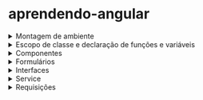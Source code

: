 # aprendendo-angular

<details>
  <summary>Montagem de ambiente</summary>
  
  # Montagem de ambietne
  *A montagem de ambiente foi feita com base no angular 14*
  
   - Comando para baixar a cli do angular `npm install -g @angular/cli`
   - Comando para criar um projeto `ng new nome-projeto`
   - Comando para habilitar o localhost `ng serve`
   - Comando para criar um componente com arquivos de css,ts e testes `ng generate component nomePasta/nomeComponente`

  `ng new my-app --no-standalone --routing --ssr=false`
  
</details>

<details>
  <summary>Escopo de classe e declaração de funções e variáveis</summary>

  # Escopo de classe e declaração de funções e variáveis

  ### Tips

  - Obs 1:*Ao declarar a função com a palavra `function` a palavra this perde o seu
  comportamento padrão, é como o this apontasse para dentro da função e não mais para classe.*

  - Obs 2:*Dentro do escopo global da classe, nao se usa `let`, `const` e `var` para declarar métodos.
Essas palavras são usadas fora da classe e dentro de métodos que estão dentro da classe.*

  - Obs 3:*Qualque método ou atributo que seja da classe e que está sendo acessado dentro de um método
da classe, deve ser usada a palavra `this`.*
  
</details>

<details>
  <summary>Componentes</summary>

  # Componentes
  ## Criando um componente
   - Para criar um componente,basta executar o comando `ng generate component nomePasta/nomeComponente`
   - Serão criados um arquivo de css,html,arquivo de testes e o arquivo para lógica.
     ![Captura de tela de 2024-02-01 11-11-53](https://github.com/AthosGustavo/aprendendo-angular/assets/112649935/89ac442d-2af3-4266-9f02-a6a192dce39c)

  ### Arquivo input.component.component.ts
  ![Captura de tela de 2024-02-01 11-14-31](https://github.com/AthosGustavo/aprendendo-angular/assets/112649935/f4862d50-af40-47fc-a647-fc216b95ae66)

  #### @Component
   - Usado para configurar os atributos do componente

  #### selector
   - seletor angular usado para associar o componente a um elemento específico no template.
   - Ao incorporar este componente em um template, a tag usada seria `<app-input-component></app-input-component>`

  #### standalone
   - booleano que indica se o componente é independete ou se faz parte de um módulo mais amplo

  #### imports
   - lista de módulos que este componente pode importar

  #### templateUrl
   - caminho para o arquivo html do componente

  #### styleUrls
   - lista de caminhos para arquivos ou aquivo css do componente

  ### Passo a passo de como criar um componente
   - 1 - No arquivo input.component.html declare a tag html referente ao input
   - 2 - No arquivo app.component.html, declare o seletor que identifica o componente `<app-input></app-input>`
     
  ### Interpolação de dados
   - Interpolando variáveis em tags html
  ```javascript
  //interpolacao.component.html

  <p>Meu nome é: {{nome}}</p>
  ```
  ```javascript
  //interpolacao.component.ts

  import { Component } from '@angular/core';

  @Component({
    selector: 'app-inerpolacao',
    templateUrl: './inerpolacao.component.html',
    styleUrl: './inerpolacao.component.css'
  })
  export class InerpolacaoComponent {

    nome: string = 'Athos';
  }

  ```
  ```javascript
  //app.component.html
  
  <app-inerpolacao></app-inerpolacao>
  ```
  <details>
    <summary>Compartilhamento de dados</summary>

   # Compartilhamento de dados
   ### Passo a passo
  - 1- Uma propriedade `X` é declarada na classe filha com o decorator `@Input`
  - 2- Essa propriedade `X` é colocada no html do componente filho
  - 3- A propriedade recebe um valor externamente no componente pai
  - 4- No componente pai, declare a tag `selector` filho dentro da tag pai e passe os valores   `[propFilho]="valor"` 
  - 5- `@Input` decorator usado para definir que uma propriedade pode receber dados externos

  *EXEMPLO 2*
  - 1- Declara o dado a ser transmitido na classe pai
  - 2- Declara a variável  que ira receber o valor na classe na classe filho com o decorator @Input
  - 3- na tag do componente filho, faça a vinculação de propriedades `[propFilho]="propPai"`
  - 4- `@Input` decorator usado para definir que uma propriedade pode receber dados externos
  - 
  ```javascript
  // componente-pai.component.ts
  import { Component } from '@angular/core';

   @Component({
     selector: 'app-componente-pai',
    templateUrl: './componente-pai.component.html',
     styleUrls: ['./componente-pai.component.css']
   })
   export class ComponentePaiComponent {
     heranca: string = 'Dados herdados';
   }
   ```
   ```javascript
   // componente-filho.component.ts
   import { Component, Input } from '@angular/core';

  @Component({
     selector: 'app-componente-filho',
     templateUrl: './componente-filho.component.html',
     styleUrls: ['./componente-filho.component.css']
   })
   export class ComponenteFilhoComponent {
     @Input() dadosHerdados: string = '';
   }

   ```
   ```javascript
   <!-- componente-pai.component.html -->
   <app-componente-filho [dadosHerdados]="herança"></app-componente-filho>
   ```
    
    
  </details>
  
  <details>
    <summary>Eventos</summary>

  # Eventos

  #### click
   - A função é chamada na tag html
  *SINTAXE DE DECLARAÇÃO DE EVENTO*
  `<button (evento)="nomeFuncao()"></button>`
  

  ```javascript
  // botao.component.html
  <button (click)="btnFuncao">Clique</button>
  ```
  ```javascript
  // app.component.ts

  import { Component } from '@angular/core';

  @Component({
    selector: 'app-root',
    templateUrl: './app.component.html',
    styleUrls: ['./app.component.css']
  })
  export class AppComponent {
    mostrarElemento: boolean = true;

    btnFuncao():void{
      this.mostrarElemento = false;
    }
  }

  ```   
  ```javascript
  <!-- app.component.html -->
  <h1>Bem-vindo ao meu aplicativo Angular!</h1>

  <p *ngIf="mostrarElemento">Este elemento será exibido se mostrarElemento for verdadeiro.</p>
  ```
  
  </details>

  <details>
    <summary>Renderização</summary>
    
  # Renderização
  ### Renderização com ngFor
   - Renderizando listas
  
  ```javascript
  // app.component.ts

  import { Component } from '@angular/core';

  @Component({
    selector: 'app-root',
    templateUrl: './app.component.html',
    styleUrls: ['./app.component.css']
  })
  export class AppComponent {
    nomes=['athos','gustavo','fabricio'];
  }

  ```
  ```javascript
  <!-- app.component.html -->
  <h1>Meus nomes</h1>

  <ul>
    <li*ngFor="let nome of nomes">
      Nome:{{nome}}
    </li>
  </ul>
  ```
  
  ### Renderização condicional com ngIf
  #### Diretiva ngIf
   - Usada no Angular para exibir ou ocultar elementos HTML com base em uma expressão condicional.
   - ngIf adiciona e remove elementos do DOM com base em uma condicional
  ```javascript
  // app.component.ts

  import { Component } from '@angular/core';

  @Component({
    selector: 'app-root',
    templateUrl: './app.component.html',
    styleUrls: ['./app.component.css']
  })
  export class AppComponent {
    mostrarElemento: boolean = true;
  }

  ```   
  ```javascript
  <!-- app.component.html -->
  <h1>Bem-vindo ao meu aplicativo Angular!</h1>

  <p *ngIf="mostrarElemento">Este elemento será exibido se mostrarElemento for verdadeiro.</p>
  ```
  </details>

</details>

<details>
  <summary>Formulários</summary>
  
  # Formulários

  ## Propriedades de comunicação entre template e componente
   - `template` representa o arquivo .html do componente
   - `componente` representa o arquivo .ts

  ### Property Binding
   - "property binding" é um recurso que permite vincular uma propriedade de um elemento do componente a uma expressão no modelo (template).

  #### Vinculando propriedades no fluxo componente -> template
  *SÍNTAXE*
  ```html
  [propTagHtml] = "propComponente"    // `A propriedade html recebe o valor da propriedade do componente`
  ```
  *Vinculando valor de tag a uma propriedade componente*
  ```html
  <p>{{pessoa.nome}}</p>
  ```
  ### Event binding, template -> componente

  ### Two way data-binding
   - A propriedade "Two-way data binding" (ligação de dados bidirecional) é um recurso que permite a sincronização automática de dados entre o modelo (template) e o componente. Em outras palavras, ela permite que as alterações feitas no modelo sejam refletidas no componente e vice-versa,
   
  #### Diretiva ngModel
   - O ngModule é uma diretiva que permite vincular o valor digitado em um input em uma variável, qualquer alteração de valor feita no input será refletida na variável.
  
  *SINTAXE*
  ```html
  [(ngModule)]="nomeVariavel"
  ```
   - Para usar o ngModel, é necessário fazer a importação do pacote `FormsModule` no arquivo `app.module.ts` e declarar o `FormModule` na propriedade de imports.
  ![Captura de tela de 2024-02-02 12-22-57](https://github.com/AthosGustavo/aprendendo-angular/assets/112649935/1d2f6a7c-f6fb-4f8a-8079-a8900d73b28a)

  *EXEMPLO*
  ```html
  <div>
    <label>Nome</label>
    <input [(ngModel)]="nome" placeholder="Digite o seu nome">
    <button (click)="salvarNome()">Salvar</button>
  </div>
  ```
  ```javascript
  import { Component } from '@angular/core';

  @Component({
    selector: 'app-data-binding',
    templateUrl: './data-binding.component.html',
    styleUrl: './data-binding.component.css'
  })
  export class DataBindingComponent {
    nome: string = '';
    listaNomes:string [] = [];
  
    salvarNome():void {
      console.log(this.nome);
    }
  }

  ```
 ### EventEmmitter
  *Componente filho passando dados para componente pai*

  *LÓGICA*
   - No componente filho é chamada a uma função `emit` por meio da instância da classe `EventEmmitter`, a função `emit` permite transmitir um valor para uma propriedade do componente pai, no caso, o parâmetro de uma função.
   - Além disso, na instância da classe, sinalizamos a variável com o decorator `@OutPut`, pois indica que uma informação será lançada para fora do componente.

  ```javascript
  import { Component, OnInit, EventEmitter, Output } from '@angular/core';

  @Component({
    selector: 'app-input-filho',
    templateUrl: './input-filho.component.html',
    styleUrls: ['./input-filho.component.css']
  })
  export class InputFilhoComponent implements OnInit {
    constructor() { }

    ngOnInit() {
    }
  
    @Output() componenteFilhoEmite = new EventEmitter();

    valor:number = 0;
    somar():void{
      this.valor++;
      this.componenteFilhoEmite.emit(this.valor);
    }
    subtrair():void{
      this.valor--;
      this.componenteFilhoEmite.emit(this.valor);
    }

  }

  ```
  ```javascript
  <div>
    <app-input-filho (componenteFilhoEmite)="componentePaiRecebe($event)"></app-input-filho>
    <p>{{contadorExibido}}</p>
  </div>
  ```

   - No componente pai, declaramos a função `componentePaiRecebe(event)` e assim capturamos o valor emitido pelo componente filho.
  ```javascript
    import { Component, Input, OnInit } from '@angular/core';

    @Component({
      selector: 'app-componente-pai',
      templateUrl: './componente-pai.component.html',
      styleUrls: ['./componente-pai.component.css']
    })
    export class ComponentePaiComponent implements OnInit {

    constructor() { }

    ngOnInit() {
    }
    @Input() contadorExibido:string;
    componentePaiRecebe(event):void{
      this.contadorExibido=event;
    }

  }

  ```

  ### @ViewChild
   - O decorator `@ViewChild` permite acessar o DOM de uma tag HTML
   - *SINTAXE*: `@ViewChild('#idTag') nomeVariavel:ElementRef`
   - Por meio deste decorator é possível obter propriedades do DOM

  *EXEMPLO*
  ```javascript
  @ViewChild('minhaDiv') inputNome: ElementRef;
    console.log(this.inputNome.nativeElement.value);
  ```
<details>
  <summary>Formulário Reativo</summary>
</details>

</details>
<details>
  <summary>Interfaces</summary>

  # Interface
   - No Angular, as interface são usadas para representar entidades do back-end.Se no back-end existir uma entidade chamada pessoa com os atributos nome, idade e altura, esses atributos serão tipados e representados por meio de uma interface.

  *EXEMPLO*
  ```javascript
  // user.model.ts
  export interface User {
    id: number;
    name: string;
    email: string;
  }
  ```

  

  
</details>

<details>
  <summary>Service</summary>

  # Service

*Em Angular, os serviços são frequentemente usados como dependências.
Quando você declara um serviço como um provedor no módulo ou no próprio
componente, o Angular gerencia a criação e a injeção dessas dependências
automaticamente.Ao injetar uma dependência (como um serviço) em um componente,
você está dizendo ao Angular para fornecer uma instância dessa dependência
quando o componente for criado.*

   - É aqui que ficam as requisições para as APIs
   - Comando para criar a pasta service `bg generate service services/<nome>`
</details>


<details>
  <summary>Requisições</summary>

  # Requisições

  ## pacote HttpClient
   - A instância da classe HttpCLient retorna métodos HTTP `varvarHttpClientClient.post<tipoRetorno>`
   - Os métodos http aceitam em seu parâmetro a `url` e o dado a ser enviado.

  *EXEMPLOS*
  ```javascript
  this.varHttpClient.get<TipoDoDado>(url);
  this.varHttpClient.post<TipoDoDado>(url, corpoDoPedido);
  this.varHttpClient.put<TipoDoDado>(url, corpoDoPedido);
  this.varHttpClient.delete<TipoDoDado>(url);
  ```
  ### Observable
   - Observable é um tipo de retorno presente em operações assincronas como requisições HTTP
   - O tipo pode retornar um erro e um valor,a exemplo de uma promisse

  ### subscribe
   - O tipo Observable retorna um método chamada subscribe e esse método é um tipo de notificação que retorna um valor.


</details>
